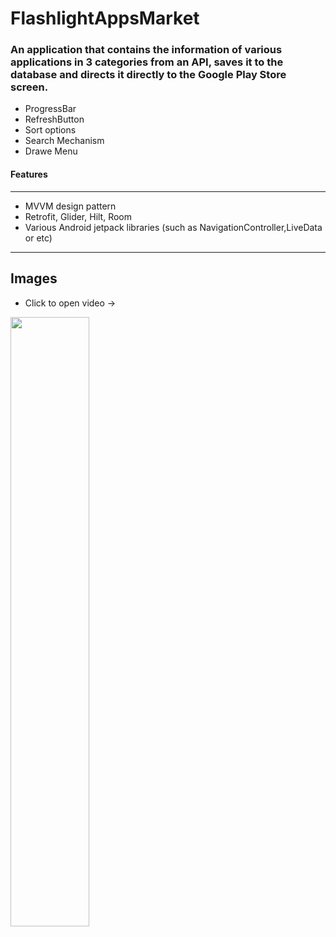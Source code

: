 # FlashlightAppsMarket

### An application that contains the information of various applications in 3 categories from an API, saves it to the database and directs it directly to the Google Play Store screen.

- ProgressBar
- RefreshButton
- Sort options
- Search Mechanism
- Drawe Menu

#### Features
------------
- MVVM design pattern
-  Retrofit, Glider, Hilt, Room
- Various Android jetpack libraries (such as NavigationController,LiveData or etc)


------------
## Images
- Click to open video -> 

[<img src="https://github.com/root-14/FlashlightAppsMarket/blob/main/images/main.png" width="50%">](https://raw.githubusercontent.com/root-14/FlashlightAppsMarket/main/images/device-2023-05-18-233836.webm "Demo video for Ap")

